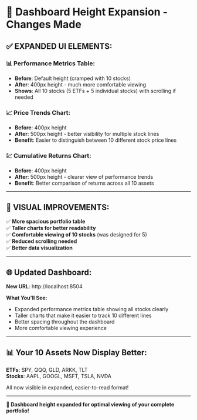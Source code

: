 # 📏 Dashboard Height Expansion - Changes Made

## ✅ **EXPANDED UI ELEMENTS:**

### 📊 **Performance Metrics Table:**
- **Before**: Default height (cramped with 10 stocks)
- **After**: 400px height - much more comfortable viewing
- **Shows**: All 10 stocks (5 ETFs + 5 individual stocks) with scrolling if needed

### 📈 **Price Trends Chart:**
- **Before**: 400px height
- **After**: 500px height - better visibility for multiple stock lines
- **Benefit**: Easier to distinguish between 10 different stock price lines

### 💹 **Cumulative Returns Chart:**
- **Before**: 400px height  
- **After**: 500px height - clearer view of performance trends
- **Benefit**: Better comparison of returns across all 10 assets

---

## 🎯 **VISUAL IMPROVEMENTS:**

✅ **More spacious portfolio table**  
✅ **Taller charts for better readability**  
✅ **Comfortable viewing of 10 stocks** (was designed for 5)  
✅ **Reduced scrolling needed**  
✅ **Better data visualization**  

---

## 🌐 **Updated Dashboard:**

**New URL**: http://localhost:8504

**What You'll See:**
- Expanded performance metrics table showing all stocks clearly
- Taller charts that make it easier to track 10 different lines
- Better spacing throughout the dashboard
- More comfortable viewing experience

---

## 📊 **Your 10 Assets Now Display Better:**

**ETFs**: SPY, QQQ, GLD, ARKK, TLT  
**Stocks**: AAPL, GOOGL, MSFT, TSLA, NVDA

All now visible in expanded, easier-to-read format!

---

**🎉 Dashboard height expanded for optimal viewing of your complete portfolio!**
